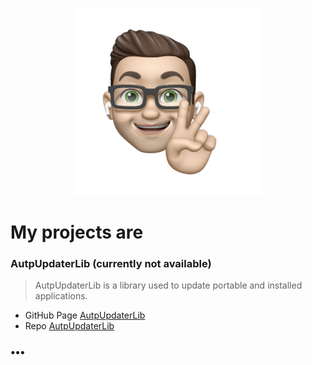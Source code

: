 <p align="center"> <a href="https://github.com/HendrikKoelbel/"> <img width="300" heigh="300" src="https://raw.githubusercontent.com/HendrikKoelbel/HendrikKoelbel.github.io/master/img/IMG_2465_transparent.png"/> </a> </p>

# My projects are

### AutpUpdaterLib (currently not available)
> AutpUpdaterLib is a library used to update portable and installed applications.
- GitHub Page [AutpUpdaterLib](https://HenkLab.github.io/AutoUpdaterLib/)
- Repo [AutpUpdaterLib](https://github.com/HenkLab/AutoUpdaterLib)

### •••

